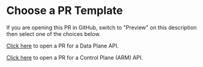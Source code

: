 
# Choose a PR Template

If you are opening this PR in GitHub, switch to "Preview" on this description then select one of the choices below.

<a href="?expand=1&template=data_plane_template.md">Click here</a> to open a PR for a Data Plane API.

<a href="?expand=1&template=control_plane_template.md">Click here</a> to open a PR for a Control Plane (ARM) API.
